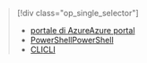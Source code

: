 > [!div class="op_single_selector"]
> * [<span data-ttu-id="40c63-101">portale di Azure</span><span class="sxs-lookup"><span data-stu-id="40c63-101">Azure portal</span></span>](../articles/iot-hub/iot-hub-configure-file-upload.md)
> * [<span data-ttu-id="40c63-102">PowerShell</span><span class="sxs-lookup"><span data-stu-id="40c63-102">PowerShell</span></span>](../articles/iot-hub/iot-hub-configure-file-upload-powershell.md)
> * [<span data-ttu-id="40c63-103">CLI</span><span class="sxs-lookup"><span data-stu-id="40c63-103">CLI</span></span>](../articles/iot-hub/iot-hub-configure-file-upload-cli.md)

